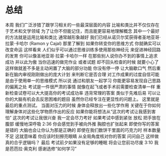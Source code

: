 # 总结

本周 我们广泛涉猎了跟学习相关的一些最深层面的内容 比喻和类比并不仅仅存在于艺术和文学领域 为了让你不但能记住，而且能更容易地理解概念 其中一个最好的方法就是运用比喻和类比 通常越形象越好 我们已经从诺贝尔奖获得者圣地亚哥·拉蒙·卡哈尔 (Ramon y Cajal) 那里了解到 如果你转变你的思维方式 你就确实可以改变命运 这样看来 人们似乎可以通过思维训练多使用那些神经元 来促进神经回路的发育 你可以像圣地亚哥·拉蒙·卡哈尔一样 在那些别人说你办不到的事情上追求成功 并以此为傲 当你迅速的做完作业 或者试题 却不回头检查的时候 就要小心了 这样做就差不多是主动闲置了大脑的部分功能 你没有停一停 让大脑歇口气 然后重新在脑内审视刚刚做出的庞大计划 来判断它是否合理 对工作成果的过度自信可能是由于使用单一的思维模式 所以说 通过和朋友一起学习 你能更容易发现自己思路的偏离之处 考试是一件很严肃的事情 就像在起飞或者手术前需要检查清单一样 重新检查试卷可以大大提高你的考试成功率 违背常理的答案 类似于先难后易 可以让你的大脑有机会去反思困难的题目 虽然你已经专注在更显性的问题上。 这里就是最后的重点测试。 当面对压力的时候 身体会释放出一些化学作用 关键在于你如何理解身体对这些化学物质作出的反应 如果你能将想法从“这次的考试让我感到害怕” 这次的考试让我很兴奋 我一定会尽力考好 如果考试中感到紧张 放松 把手放在腹部 缓慢地深呼吸
2:36
你会感觉到手被向外推 胸腔也扩张起来 即使你写的答案是错的 大脑也会让你认为那是正确的 即使在我们数饼干里面的巧克力时 样本数量不足 这就意味着 你应该时刻擦亮眼睛 从全局角度核对你的答案 问问自己 这样做真的合乎逻辑吗？ 最后 考试前夕如果没有足够的睡眠 将会让您前功尽废
3:10
我是芭芭拉·奥克利 感谢选修“如何学习”
